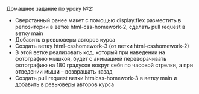 Домашнее задание по уроку №2:
- Сверстанный ранее макет с помощью display:flex разместить в репозитории в ветке html-css-homework-2, сделать pull request в ветку main 
- Добавить в ревьюверы авторов курса
- Создать ветку html-csshomework-3 (от ветки html-csshomework-2)
- В этой ветке реализовать код, который при наведении на фотографию мышкой, будет с анимацией переворачивать фотографию на 180 градусов вокруг себя по часовой стрелки, а при отведении мыши – возвращать назад
- Создать pull request ветки htmlcss-homework-3 в ветку main и добавить в ревьюверы авторов курса